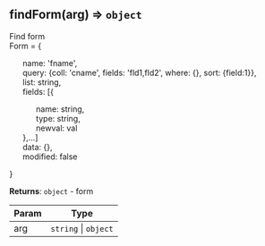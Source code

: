 <a name="findForm"></a>

## findForm(arg) ⇒ <code>object</code>
Find form
<br>Form = {
<br><ul><ui>name: 'fname',
<br><ui>query: {coll: 'cname', fields: 'fld1,fld2', where: {}, sort: {field:1}},
<br><ui>list: string,
<br><ui>fields: [{
<br><ul><ui>name: string,
<br><ui>type: string,
<br><ui>newval: val
<br></ul>},...]
<br><ui>data: {},
<br><ui>modified: false
<br></ul>}

**Returns**: <code>object</code> - form  

| Param | Type |
| --- | --- |
| arg | <code>string</code> \| <code>object</code> | 

